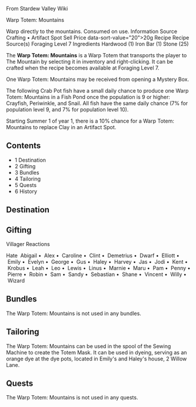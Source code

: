 From Stardew Valley Wiki

Warp Totem: Mountains

Warp directly to the mountains. Consumed on use. Information Source Crafting • Artifact Spot Sell Price data-sort-value="20"&gt;20g Recipe Recipe Source(s) Foraging Level 7 Ingredients Hardwood (1) Iron Bar (1) Stone (25)

The **Warp Totem: Mountains** is a Warp Totem that transports the player to The Mountain by selecting it in inventory and right-clicking. It can be crafted when the recipe becomes available at Foraging Level 7.

One Warp Totem: Mountains may be received from opening a Mystery Box.

The following Crab Pot fish have a small daily chance to produce one Warp Totem: Mountains in a Fish Pond once the population is 9 or higher: Crayfish, Periwinkle, and Snail. All fish have the same daily chance (7% for population level 9, and 7% for population level 10).

Starting Summer 1 of year 1, there is a 10% chance for a Warp Totem: Mountains to replace Clay in an Artifact Spot.

## Contents

- 1 Destination
- 2 Gifting
- 3 Bundles
- 4 Tailoring
- 5 Quests
- 6 History

## Destination

## Gifting

Villager Reactions

Hate  Abigail •  Alex •  Caroline •  Clint •  Demetrius •  Dwarf •  Elliott •  Emily •  Evelyn •  George •  Gus •  Haley •  Harvey •  Jas •  Jodi •  Kent •  Krobus •  Leah •  Leo •  Lewis •  Linus •  Marnie •  Maru •  Pam •  Penny •  Pierre •  Robin •  Sam •  Sandy •  Sebastian •  Shane •  Vincent •  Willy •  Wizard

## Bundles

The Warp Totem: Mountains is not used in any bundles.

## Tailoring

The Warp Totem: Mountains can be used in the spool of the Sewing Machine to create the Totem Mask. It can be used in dyeing, serving as an orange dye at the dye pots, located in Emily's and Haley's house, 2 Willow Lane.

## Quests

The Warp Totem: Mountains is not used in any quests.